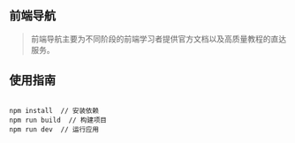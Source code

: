 ## 前端导航

> 前端导航主要为不同阶段的前端学习者提供官方文档以及高质量教程的直达服务。

## 使用指南

```

npm install  // 安装依赖
npm run build  // 构建项目
npm run dev  // 运行应用

```
